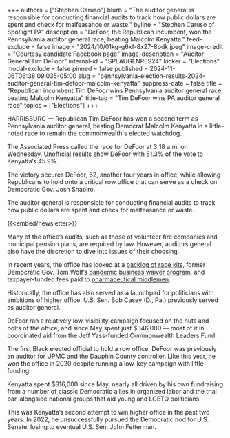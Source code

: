 +++
authors = ["Stephen Caruso"]
blurb = "The auditor general is responsible for conducting financial audits to track how public dollars are spent and check for malfeasance or waste."
byline = "Stephen Caruso of Spotlight PA"
description = "DeFoor, the Republican incumbent, won the Pennsylvania auditor general race, beating Malcolm Kenyatta."
feed-exclude = false
image = "2024/10/01kg-g6xf-8x27-8pdk.jpeg"
image-credit = "Courtesy candidate Facebook page"
image-description = "Auditor General Tim DeFoor"
internal-id = "SPLAUGENRES24"
kicker = "Elections"
modal-exclude = false
pinned = false
published = 2024-11-06T06:38:09.035-05:00
slug = "pennsylvania-election-results-2024-auditor-general-tim-defoor-malcolm-kenyatta"
suppress-date = false
title = "Republican incumbent Tim DeFoor wins Pennsylvania auditor general race, beating Malcolm Kenyatta"
title-tag = "Tim DeFoor wins PA auditor general race"
topics = ["Elections"]
+++

HARRISBURG — Republican Tim DeFoor has won a second term as Pennsylvania auditor general, besting Democrat Malcolm Kenyatta in a little-noted race to remain the commonwealth&#39;s elected watchdog.

The Associated Press called the race for DeFoor at 3:18 a.m. on Wednesday. Unofficial results show DeFoor with 51.3% of the vote to Kenyatta’s 45.9%.

The victory secures DeFoor, 62, another four years in office, while allowing Republicans to hold onto a critical row office that can serve as a check on Democratic Gov. Josh Shapiro.

The auditor general is responsible for conducting financial audits to track how public dollars are spent and check for malfeasance or waste.

{{<embed/newsletter>}}

Many of the office’s audits, such as those of volunteer fire companies and municipal pension plans, are required by law. However, auditors general also have the discretion to dive into issues of their choosing.

In recent years, the office has looked at a <a href="https://www.pennlive.com/news/2019/04/pa-reduces-rape-kit-backlog-by-90-percent-auditor-general.html">backlog of rape kits</a>, former Democratic Gov. Tom Wolf’s <a href="https://www.spotlightpa.org/news/2021/09/pa-coronavirus-wolf-business-waivers-final-audit/">pandemic business waiver program</a>, and taxpayer-funded fees paid to <a href="https://www.spotlightpa.org/news/2024/09/pennsylvania-auditor-general-tim-defoor-malcolm-kenyatta-drug-prices-pharmacy-benefit-managers/">pharmaceutical middlemen</a>.

Historically, the office has also served as a launchpad for politicians with ambitions of higher office. U.S. Sen. Bob Casey (D., Pa.) previously<strong> </strong>served as auditor general.

DeFoor ran a relatively low-visibility campaign focused on the nuts and bolts of the office, and since May spent just $346,000 — most of it in coordinated aid from the Jeff Yass-funded Commonwealth Leaders Fund.

The first Black elected official to hold a row office, DeFoor was previously an auditor for UPMC and the Dauphin County controller. Like this year, he won the office in 2020 despite running a low-key campaign with little funding.

Kenyatta spent $816,000 since May, nearly all driven by his own fundraising from a number of classic Democratic allies in organized labor and the trial bar, alongside national groups that aid young and LGBTQ politicians.

This was Kenyatta’s second attempt to win higher office in the past two years. In 2022, he unsuccessfully pursued the Democratic nod for U.S. Senate, losing to eventual U.S. Sen. John Fetterman.

